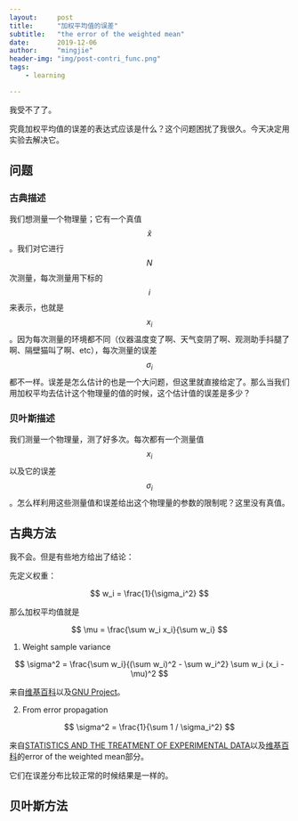 ```yaml
---
layout:     post
title:      "加权平均值的误差"
subtitle:   "the error of the weighted mean"
date:       2019-12-06
author:     "mingjie"
header-img: "img/post-contri_func.png"
tags:
    - learning

---
```


我受不了了。

究竟加权平均值的误差的表达式应该是什么？这个问题困扰了我很久。今天决定用实验去解决它。

## 问题

### 古典描述

我们想测量一个物理量；它有一个真值$$ \hat{x} $$。我们对它进行$$ N $$次测量，每次测量用下标的$$ i $$来表示，也就是$$ x_i $$。因为每次测量的环境都不同（仪器温度变了啊、天气变阴了啊、观测助手抖腿了啊、隔壁猫叫了啊、etc），每次测量的误差$$ \sigma_i $$都不一样。误差是怎么估计的也是一个大问题，但这里就直接给定了。那么当我们用加权平均去估计这个物理量的值的时候，这个估计值的误差是多少？

### 贝叶斯描述

我们测量一个物理量，测了好多次。每次都有一个测量值$$ x_i $$以及它的误差$$ \sigma_i $$。怎么样利用这些测量值和误差给出这个物理量的参数的限制呢？这里没有真值。

## 古典方法

我不会。但是有些地方给出了结论：

先定义权重：

$$ w_i = \frac{1}{\sigma_i^2} $$

那么加权平均值就是

$$ \mu = \frac{\sum w_i x_i}{\sum w_i} $$

1. Weight sample variance

$$ \sigma^2 = \frac{\sum w_i}{(\sum w_i)^2 - \sum w_i^2} \sum w_i (x_i - \mu)^2 $$

来自[维基百科](https://en.wikipedia.org/wiki/Weighted_arithmetic_mean#Reliability_weights)以及[GNU Project](https://www.gnu.org/software/gsl/doc/html/statistics.html)。

2. From error propagation

$$ \sigma^2 = \frac{1}{\sum 1 / \sigma_i^2} $$

来自[STATISTICS AND THE TREATMENT OF EXPERIMENTAL DATA](https://ned.ipac.caltech.edu/level5/Leo/Stats4_5.html)以及[维基百科](https://en.wikipedia.org/wiki/Weighted_arithmetic_mean)的error of the weighted mean部分。

它们在误差分布比较正常的时候结果是一样的。

## 贝叶斯方法
